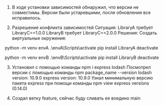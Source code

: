 1. В ходе установки зависимостей обнаружил, что версии не совместимы. Версии были устаревшими, после обновления все исправилось. 

2. Разрешение конфликта зависимостей
Ситуация:
LibraryA требует LibraryC==1.0.0
LibraryB требует LibraryC==2.0.0
Решения:
Создать виртуальные окружения:

python -m venv envA
.\envA\Scripts\activate
pip install LibraryA
deactivate

python -m venv envB
.\envB\Scripts\activate
pip install LibraryB
deactivate

3. Установил с помощью команды npm i express lodash
Посмотрел версии с помощью команды npm package_name --version
lodash version: 10.9.0
express version: 10.9.0
Узнал минимальную версию пакета express при помощи команды npm view express versions (0.14.0)

4. Создал ветку feature, сейчас буду сливать ее воедино main